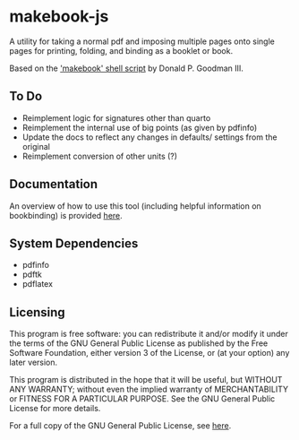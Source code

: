 # makebook-js

A utility for taking a normal pdf and imposing multiple pages onto single pages for printing, folding, and binding as a booklet or book.

Based on the ['makebook' shell script](https://github.com/dgoodmaniii/makebook) by Donald P. Goodman III.

## To Do

- Reimplement logic for signatures other than quarto
- Reimplement the internal use of big points (as given by pdfinfo)
- Update the docs to reflect any changes in defaults/ settings from the original
- Reimplement conversion of other units (?)

## Documentation

An overview of how to use this tool (including helpful information on bookbinding) is provided [here](./DOCUMENTATION.md).

## System Dependencies
- pdfinfo
- pdftk
- pdflatex

## Licensing

This program is free software:  you can redistribute it and/or modify it under the terms of the GNU General Public License as published by the Free Software Foundation, either version 3 of the License, or (at your option) any later version.

This program is distributed in the hope that it will be useful, but WITHOUT ANY WARRANTY; without even the implied warranty of MERCHANTABILITY or FITNESS FOR A PARTICULAR PURPOSE.  See the GNU General Public License for more details.

For a full copy of the GNU General Public License, see [here](http://www.gnu.org/licenses/).